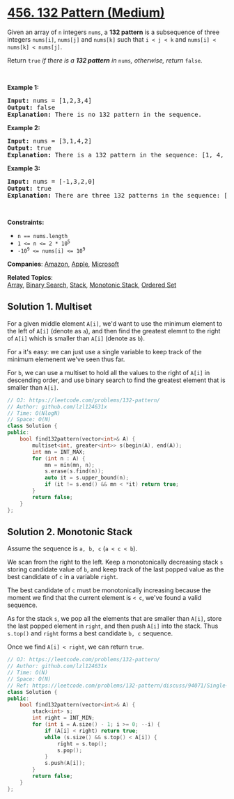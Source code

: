 # [456. 132 Pattern (Medium)](https://leetcode.com/problems/132-pattern)

<p>Given an array of <code>n</code> integers <code>nums</code>, a <strong>132 pattern</strong> is a subsequence of three integers <code>nums[i]</code>, <code>nums[j]</code> and <code>nums[k]</code> such that <code>i &lt; j &lt; k</code> and <code>nums[i] &lt; nums[k] &lt; nums[j]</code>.</p>
<p>Return <code>true</code><em> if there is a <strong>132 pattern</strong> in </em><code>nums</code><em>, otherwise, return </em><code>false</code><em>.</em></p>
<p>&nbsp;</p>
<p><strong class="example">Example 1:</strong></p>
<pre><strong>Input:</strong> nums = [1,2,3,4]
<strong>Output:</strong> false
<strong>Explanation:</strong> There is no 132 pattern in the sequence.
</pre>
<p><strong class="example">Example 2:</strong></p>
<pre><strong>Input:</strong> nums = [3,1,4,2]
<strong>Output:</strong> true
<strong>Explanation:</strong> There is a 132 pattern in the sequence: [1, 4, 2].
</pre>
<p><strong class="example">Example 3:</strong></p>
<pre><strong>Input:</strong> nums = [-1,3,2,0]
<strong>Output:</strong> true
<strong>Explanation:</strong> There are three 132 patterns in the sequence: [-1, 3, 2], [-1, 3, 0] and [-1, 2, 0].
</pre>
<p>&nbsp;</p>
<p><strong>Constraints:</strong></p>
<ul>
	<li><code>n == nums.length</code></li>
	<li><code>1 &lt;= n &lt;= 2 * 10<sup>5</sup></code></li>
	<li><code>-10<sup>9</sup> &lt;= nums[i] &lt;= 10<sup>9</sup></code></li>
</ul>

**Companies**:
[Amazon](https://leetcode.com/company/amazon), [Apple](https://leetcode.com/company/apple), [Microsoft](https://leetcode.com/company/microsoft)

**Related Topics**:  
[Array](https://leetcode.com/tag/array/), [Binary Search](https://leetcode.com/tag/binary-search/), [Stack](https://leetcode.com/tag/stack/), [Monotonic Stack](https://leetcode.com/tag/monotonic-stack/), [Ordered Set](https://leetcode.com/tag/ordered-set/)


## Solution 1. Multiset

For a given middle element `A[i]`, we'd want to use the minimum element to the left of `A[i]` (denote as `a`), and then find the greatest elemnt to the right of `A[i]` which is smaller than `A[i]` (denote as `b`).

For `a` it's easy: we can just use a single variable to keep track of the minimum elemenent we've seen thus far. 

For `b`, we can use a multiset to hold all the values to the right of `A[i]` in descending order, and use binary search to find the greatest element that is smaller than `A[i]`.

```cpp
// OJ: https://leetcode.com/problems/132-pattern/
// Author: github.com/lzl124631x
// Time: O(NlogN)
// Space: O(N)
class Solution {
public:
    bool find132pattern(vector<int>& A) {
        multiset<int, greater<int>> s(begin(A), end(A));
        int mn = INT_MAX;
        for (int n : A) {
            mn = min(mn, n);
            s.erase(s.find(n));
            auto it = s.upper_bound(n);
            if (it != s.end() && mn < *it) return true;
        }
        return false;
    }
};
```

## Solution 2. Monotonic Stack

Assume the sequence is `a, b, c` (`a < c < b`).

We scan from the right to the left. Keep a monotonically decreasing stack `s` storing candidate value of `b`, and keep track of the last popped value as the best candidate of `c` in a variable `right`.

The best candidate of `c` must be monotonically increasing because the moment we find that the current element is `< c`, we've found a valid sequence.

As for the stack `s`, we pop all the elements that are smaller than `A[i]`, store the last popped element in `right`, and then push `A[i]` into the stack. Thus `s.top()` and `right` forms a best candidate `b, c` sequence.

Once we find `A[i] < right`, we can return `true`.

```cpp
// OJ: https://leetcode.com/problems/132-pattern/
// Author: github.com/lzl124631x
// Time: O(N)
// Space: O(N)
// Ref: https://leetcode.com/problems/132-pattern/discuss/94071/Single-pass-C%2B%2B-O(n)-space-and-time-solution-(8-lines)-with-detailed-explanation.
class Solution {
public:
    bool find132pattern(vector<int>& A) {
        stack<int> s;
        int right = INT_MIN;
        for (int i = A.size() - 1; i >= 0; --i) {
            if (A[i] < right) return true;
            while (s.size() && s.top() < A[i]) {
                right = s.top();
                s.pop();
            }
            s.push(A[i]);
        }
        return false;
    }
};
```